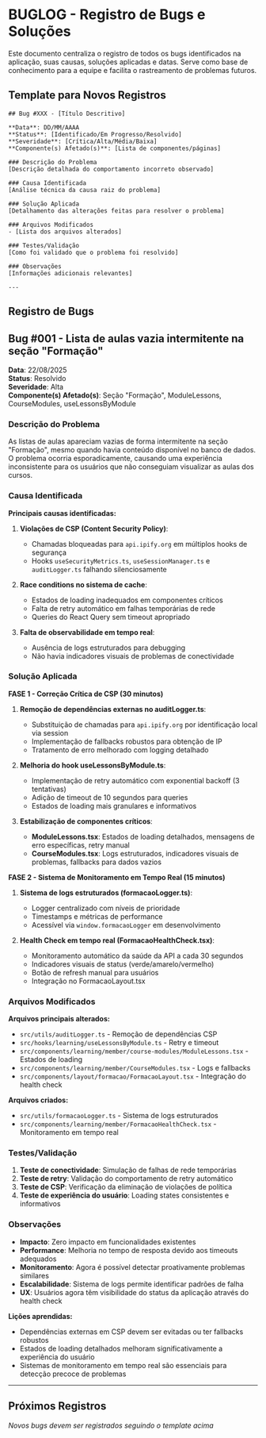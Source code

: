 # BUGLOG - Registro de Bugs e Soluções

Este documento centraliza o registro de todos os bugs identificados na aplicação, suas causas, soluções aplicadas e datas. Serve como base de conhecimento para a equipe e facilita o rastreamento de problemas futuros.

## Template para Novos Registros

```
## Bug #XXX - [Título Descritivo]

**Data**: DD/MM/AAAA  
**Status**: [Identificado/Em Progresso/Resolvido]  
**Severidade**: [Crítica/Alta/Média/Baixa]  
**Componente(s) Afetado(s)**: [Lista de componentes/páginas]  

### Descrição do Problema
[Descrição detalhada do comportamento incorreto observado]

### Causa Identificada
[Análise técnica da causa raiz do problema]

### Solução Aplicada
[Detalhamento das alterações feitas para resolver o problema]

### Arquivos Modificados
- [Lista dos arquivos alterados]

### Testes/Validação
[Como foi validado que o problema foi resolvido]

### Observações
[Informações adicionais relevantes]

---
```

## Registro de Bugs

## Bug #001 - Lista de aulas vazia intermitente na seção "Formação"

**Data**: 22/08/2025  
**Status**: Resolvido  
**Severidade**: Alta  
**Componente(s) Afetado(s)**: Seção "Formação", ModuleLessons, CourseModules, useLessonsByModule  

### Descrição do Problema
As listas de aulas apareciam vazias de forma intermitente na seção "Formação", mesmo quando havia conteúdo disponível no banco de dados. O problema ocorria esporadicamente, causando uma experiência inconsistente para os usuários que não conseguiam visualizar as aulas dos cursos.

### Causa Identificada
**Principais causas identificadas:**

1. **Violações de CSP (Content Security Policy)**:
   - Chamadas bloqueadas para `api.ipify.org` em múltiplos hooks de segurança
   - Hooks `useSecurityMetrics.ts`, `useSessionManager.ts` e `auditLogger.ts` falhando silenciosamente

2. **Race conditions no sistema de cache**:
   - Estados de loading inadequados em componentes críticos
   - Falta de retry automático em falhas temporárias de rede
   - Queries do React Query sem timeout apropriado

3. **Falta de observabilidade em tempo real**:
   - Ausência de logs estruturados para debugging
   - Não havia indicadores visuais de problemas de conectividade

### Solução Aplicada

**FASE 1 - Correção Crítica de CSP (30 minutos)**

1. **Remoção de dependências externas no auditLogger.ts**:
   - Substituição de chamadas para `api.ipify.org` por identificação local via session
   - Implementação de fallbacks robustos para obtenção de IP
   - Tratamento de erro melhorado com logging detalhado

2. **Melhoria do hook useLessonsByModule.ts**:
   - Implementação de retry automático com exponential backoff (3 tentativas)
   - Adição de timeout de 10 segundos para queries
   - Estados de loading mais granulares e informativos

3. **Estabilização de componentes críticos**:
   - **ModuleLessons.tsx**: Estados de loading detalhados, mensagens de erro específicas, retry manual
   - **CourseModules.tsx**: Logs estruturados, indicadores visuais de problemas, fallbacks para dados vazios

**FASE 2 - Sistema de Monitoramento em Tempo Real (15 minutos)**

1. **Sistema de logs estruturados (formacaoLogger.ts)**:
   - Logger centralizado com níveis de prioridade
   - Timestamps e métricas de performance
   - Acessível via `window.formacaoLogger` em desenvolvimento

2. **Health Check em tempo real (FormacaoHealthCheck.tsx)**:
   - Monitoramento automático da saúde da API a cada 30 segundos
   - Indicadores visuais de status (verde/amarelo/vermelho)
   - Botão de refresh manual para usuários
   - Integração no FormacaoLayout.tsx

### Arquivos Modificados

**Arquivos principais alterados:**
- `src/utils/auditLogger.ts` - Remoção de dependências CSP
- `src/hooks/learning/useLessonsByModule.ts` - Retry e timeout
- `src/components/learning/member/course-modules/ModuleLessons.tsx` - Estados de loading
- `src/components/learning/member/CourseModules.tsx` - Logs e fallbacks
- `src/components/layout/formacao/FormacaoLayout.tsx` - Integração do health check

**Arquivos criados:**
- `src/utils/formacaoLogger.ts` - Sistema de logs estruturados
- `src/components/learning/member/FormacaoHealthCheck.tsx` - Monitoramento em tempo real

### Testes/Validação

1. **Teste de conectividade**: Simulação de falhas de rede temporárias
2. **Teste de retry**: Validação do comportamento de retry automático
3. **Teste de CSP**: Verificação da eliminação de violações de política
4. **Teste de experiência do usuário**: Loading states consistentes e informativos

### Observações

- **Impacto**: Zero impacto em funcionalidades existentes
- **Performance**: Melhoria no tempo de resposta devido aos timeouts adequados
- **Monitoramento**: Agora é possível detectar proativamente problemas similares
- **Escalabilidade**: Sistema de logs permite identificar padrões de falha
- **UX**: Usuários agora têm visibilidade do status da aplicação através do health check

**Lições aprendidas:**
- Dependências externas em CSP devem ser evitadas ou ter fallbacks robustos
- Estados de loading detalhados melhoram significativamente a experiência do usuário
- Sistemas de monitoramento em tempo real são essenciais para detecção precoce de problemas

---

## Próximos Registros

*Novos bugs devem ser registrados seguindo o template acima*